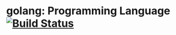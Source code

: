 golang: Programming Language [![Build Status](https://travis-ci.org/53ningen/golang.svg?branch=master)](https://travis-ci.org/53ningen/golang)
================================


